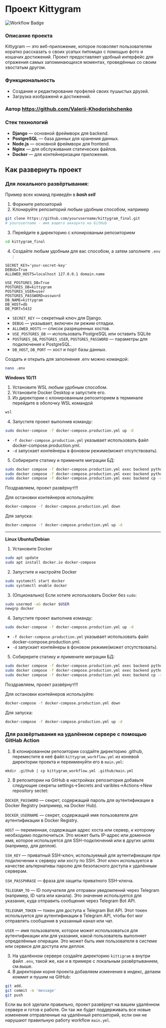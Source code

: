 # Проект Kittygram

![Workflow Badge](https://github.com/Valerii-Khodorishchenko/kittygram_final/actions/workflows/main.yml/badge.svg)

### Описание проекта
Kittygram — это веб-приложение, которое позволяет пользователям коратко рассказать о своих усатых питомцах с помощью фото и кошачих достижений. Проект предоставляет удобный интерфейс для отражения самых запоминающихся моментах, проведённых со своим хвостатым другом.

### Функциональность
- Создание и редактирование профелей своих пушыстых друзей.
- Загрузка изображенй и достижений.

### Автор https://github.com/Valerii-Khodorishchenko

### Стек технологий 
- **Django** — основной фреймворк для backend.
- **PostgreSQL** — база данных для хранения данных.
- **Node.js** — основной фреймворк для frontend.
- **Nginx** — для обслуживания статических файлов.
- **Docker** — для контейнеризации приложения.

## Как развернуть проект
### Для локального развёртывания:
Пример всех команд приведён в ***bash sell***
1. Форкните репозиторий
2. Клонируйте репозиторий любым удобным способом, например
```bash
git clone https://github.com/yourusername/kittygram_final.git
# yourusername - имя вашего аккаунта на GitHub
```
3. Перейдите в директорию с клонированым репозиторием
```bash
cd kittygram_final
```
4. Создайте любым удобным для вас способом, а затем заполните ```.env``` :
```nano
SECRET_KEY='your-secret-key'
DEBUG=True
ALLOWED_HOSTS=localhost 127.0.0.1 domain.name

USE_POSTGRES_DB=True
POSTGRES_DB=kittygram
POSTGRES_USER=user
POSTGRES_PASSWORD=assword
DB_NAME=kittygram
DB_HOST=db
DB_PORT=5432
```
- `SECRET_KEY` — секретный ключ для Django.
- `DEBUG` — указывает, включен ли режим отладки.
- `ALLOWED_HOSTS` — список разрешенных хостов.
- `USE_POSTGRES_DB` — использовать PostgreSQL или оставить SQLite
- `POSTGRES_DB`, `POSTGRES_USER`, `POSTGRES_PASSWORD` — параметры для подключения к PostgreSQL.
- `DB_HOST`, `DB_PORT` — хост и порт базы данных.

Создать и открыть для заполнения .env можно командой:
```bash
nano .env
```

**Windows 10/11**
1. Установите WSL любым удобным способом.
2. Установите Docker Desktop и запустите его.
3. Из директории с клонированным репозиторием в терминале перейдите в оболочку WSL командой
```bash
wsl
```
4. Запустите проект выполнив команду:
```bash
sudo docker-compose -f docker-compose.production.yml up -d
```
- ```-f docker-compose.production.yml``` указывает использовать файл docker-compose.production.yml.
- ```-d``` запускает контейнеры в фоновом режиме(может отсутствовать).

5. Собирерите статику и примените миграции БД:
```bash
sudo docker compose -f docker-compose.production.yml exec backend python manage.py migrate
sudo docker compose -f docker-compose.production.yml exec backend python manage.py collectstatic
sudo docker compose -f docker-compose.production.yml exec backend cp -r /app/collected_static/. /static/static/
```
Поздравляем, проект развёрнут!!!

Для остановки контейнеров используйте:
```bash
docker-compose -f docker-compose.production.yml down
```
Для запуска:
```bash
docker-compose -f docker-compose.production.yml up -d
```

****
**Linux Ubuntu/Debian**
1. Установите Docker
```bash
sudo apt update
sudo apt install docker.io docker-compose
```
2. Запустите и настройте Docker
```bash
sudo systemctl start docker
sudo systemctl enable docker
```
3. (Опционально) Если хотите использовать Docker без ```sudo```:
```bash
sudo usermod -aG docker $USER
newgrp docker
```
4. Запустите проект выполнив команду:
```bash
sudo docker-compose -f docker-compose.production.yml up -d
```
- ```-f docker-compose.production.yml``` указывает использовать файл docker-compose.production.yml.
- ```-d``` запускает контейнеры в фоновом режиме(может отсутствовать).

5. Собирерите статику и примените миграции БД:
```bash
sudo docker compose -f docker-compose.production.yml exec backend python manage.py migrate
sudo docker compose -f docker-compose.production.yml exec backend python manage.py collectstatic
sudo docker compose -f docker-compose.production.yml exec backend cp -r /app/collected_static/. /static/static/
```
Поздравляем, проект развёрнут!!!

Для остановки контейнеров используйте:
```bash
docker-compose -f docker-compose.production.yml down
```
Для запуска:
```bash
docker-compose -f docker-compose.production.yml up -d
```

### Для развёртывания на удалённом сервере с помощью GitHab Action

1. В клонированном репозитории создайте директорию .github, переместите в неё файл ```kittygram_workflow.yml``` из коневой директории проекта и переименуйти его в ```main.yml```:

```bush
mkdir .github | cp kittygram_workflow.yml .github/main.yml
```

2. В репозитории на GitHub в настройках репозитория добавьте следующие секреты settings->Secrets and varibles->Actions->New repository sectet:

```DOCKER_PASSWORD``` — секрет, содержащий пароль для аутентификации в Docker Registry (например, на Docker Hub).

```DOCKER_USERNAME``` — секрет, содержащий имя пользователя для аутентификации в Docker Registry. 

```HOST``` — переменная, содержащая адрес хоста или сервер, к которому необходимо подключиться. Это может быть IP-адрес или доменное имя, которое используется для SSH-подключений или в других целях (например, для деплоя).

```SSH_KEY``` — приватный SSH-ключ, используемый для аутентификации при подключении к серверу или хосту по SSH. Этот ключ используется в качестве альтернативы паролю для безопасного доступа к удалённым серверам.

```SSH_PASSPHRASE``` — фраза для защиты приватного SSH-ключа.

```TELEGRAM_TO``` — ID получателя для отправки уведомлений через Telegram (например, ID чата или канала). Это значение используется для указания, куда отправить сообщения через Telegram Bot API.

```TELEGRAM_TOKEN``` — токен для доступа к Telegram Bot API. Этот токен используется для аутентификации в Telegram API, чтобы бот мог отправлять сообщения в указанный канал или чат.

```USER``` — имя пользователя, которое может использоваться для аутентификации или для указания, какой пользователь выполняет определённые операции. Это может быть имя пользователя в системе или сервисе для доступа или деплоя.

3. На удалённом сервере создайте директорию ```kittigram``` а внутри файл ```.env```, такой же, как и в примере с локальным развёртыванием, см.выше.
4. В директории корня проекта добавляем изменения в индекс, делаем коммит и пушим на GitHub:
```bash
git add.
git commit -m 'message'
git push
```
Если вы всё зделали правильно, проект развёрнут на вашем удалённом сервере и готов к работе. Он так же будет поддерживать все новые изменения отправленные на удалённый репозиторий, если они не нарушают правильную работу workflow ```main.yml```.
